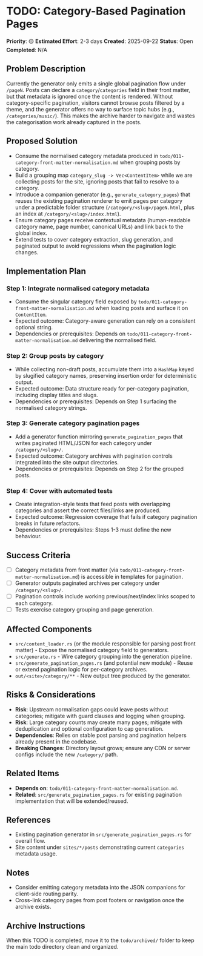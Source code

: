 # TODO: Category-Based Pagination Pages

**Priority**: 🟡
**Estimated Effort**: 2-3 days
**Created**: 2025-09-22
**Status**: Open
**Completed**: N/A

## Problem Description

Currently the generator only emits a single global pagination flow under `/pageN`. Posts can declare a `category`/`categories` field in their front matter, but that metadata is ignored once the content is rendered. Without category-specific pagination, visitors cannot browse posts filtered by a theme, and the generator offers no way to surface topic hubs (e.g., `/categories/music/`). This makes the archive harder to navigate and wastes the categorisation work already captured in the posts.

## Proposed Solution

- Consume the normalised category metadata produced in `todo/011-category-front-matter-normalisation.md` when grouping posts by category.
- Build a grouping map `category_slug -> Vec<ContentItem>` while we are collecting posts for the site, ignoring posts that fail to resolve to a category.
- Introduce a companion generator (e.g., `generate_category_pages`) that reuses the existing pagination renderer to emit pages per category under a predictable folder structure (`/category/<slug>/pageN.html`, plus an index at `/category/<slug>/index.html`).
- Ensure category pages receive contextual metadata (human-readable category name, page number, canonical URLs) and link back to the global index.
- Extend tests to cover category extraction, slug generation, and paginated output to avoid regressions when the pagination logic changes.


## Implementation Plan

### Step 1: Integrate normalised category metadata
- Consume the singular category field exposed by `todo/011-category-front-matter-normalisation.md` when loading posts and surface it on `ContentItem`.
- Expected outcome: Category-aware generation can rely on a consistent optional string.
- Dependencies or prerequisites: Depends on `todo/011-category-front-matter-normalisation.md` delivering the normalised field.

### Step 2: Group posts by category
- While collecting non-draft posts, accumulate them into a `HashMap` keyed by slugified category names, preserving insertion order for deterministic output.
- Expected outcome: Data structure ready for per-category pagination, including display titles and slugs.
- Dependencies or prerequisites: Depends on Step 1 surfacing the normalised category strings.

### Step 3: Generate category pagination pages
- Add a generator function mirroring `generate_pagination_pages` that writes paginated HTML/JSON for each category under `/category/<slug>/`.
- Expected outcome: Category archives with pagination controls integrated into the site output directories.
- Dependencies or prerequisites: Depends on Step 2 for the grouped posts.

### Step 4: Cover with automated tests
- Create integration-style tests that feed posts with overlapping categories and assert the correct files/links are produced.
- Expected outcome: Regression coverage that fails if category pagination breaks in future refactors.
- Dependencies or prerequisites: Steps 1-3 must define the new behaviour.

## Success Criteria

- [ ] Category metadata from front matter (via `todo/011-category-front-matter-normalisation.md`) is accessible in templates for pagination.
- [ ] Generator outputs paginated archives per category under `/category/<slug>/`.
- [ ] Pagination controls include working previous/next/index links scoped to each category.
- [ ] Tests exercise category grouping and page generation.

## Affected Components

- `src/content_loader.rs` (or the module responsible for parsing post front matter) - Expose the normalised category field to generators.
- `src/generate.rs` - Wire category grouping into the generation pipeline.
- `src/generate_pagination_pages.rs` (and potential new module) - Reuse or extend pagination logic for per-category archives.
- `out/<site>/category/**` - New output tree produced by the generator.

## Risks & Considerations

- **Risk**: Upstream normalisation gaps could leave posts without categories; mitigate with guard clauses and logging when grouping.
- **Risk**: Large category counts may create many pages; mitigate with deduplication and optional configuration to cap generation.
- **Dependencies**: Relies on stable post parsing and pagination helpers already present in the codebase.
- **Breaking Changes**: Directory layout grows; ensure any CDN or server configs include the new `/category/` path.

## Related Items

- **Depends on**: `todo/011-category-front-matter-normalisation.md`.
- **Related**: `src/generate_pagination_pages.rs` for existing pagination implementation that will be extended/reused.

## References

- Existing pagination generator in `src/generate_pagination_pages.rs` for overall flow.
- Site content under `sites/*/posts` demonstrating current `categories` metadata usage.

## Notes

- Consider emitting category metadata into the JSON companions for client-side routing parity.
- Cross-link category pages from post footers or navigation once the archive exists.

## Archive Instructions

When this TODO is completed, move it to the `todo/archived/` folder to keep the main todo directory clean and organized.
